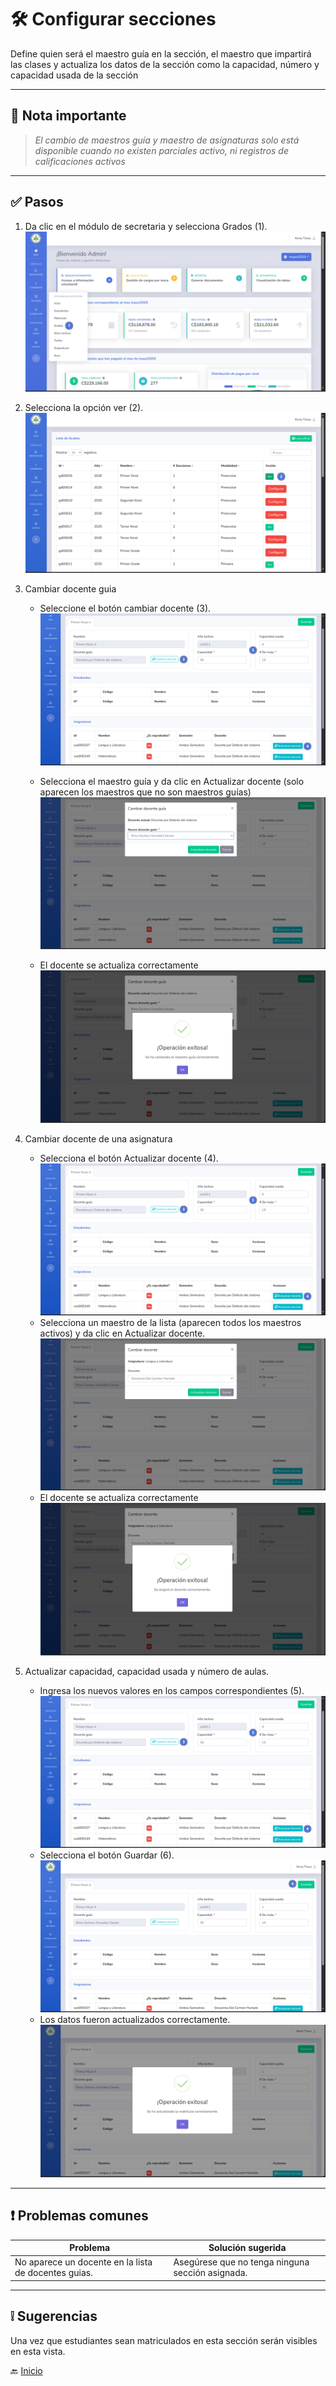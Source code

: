 # 🛠️ Configurar secciones

Define quien será el maestro guía en la sección, el maestro que impartirá las clases y actualiza los datos de la sección
como la capacidad, número y capacidad usada de la sección

---

## 📝 Nota importante

> *El cambio de maestros guía y maestro de asignaturas solo está disponible cuando no existen parciales activo, ni
registros de calificaciones activos*
---

## ✅ Pasos

1. Da clic en el módulo de secretaria y selecciona Grados (1).
   ![Seleccione la vista de grados](../../assets/Configurar%20grados/Grados1.png)
2. Selecciona la opción ver (2).
   ![Seleccione la vista de grados](../../assets/Configurar%20secciones/Secciones1.png)
3. Cambiar docente guia
    - Seleccione el botón cambiar docente (3).
      ![Seleccione la vista de grados](../../assets/Configurar%20secciones/Secciones2.png)
    - Selecciona el maestro guía y da clic en Actualizar docente (solo aparecen los maestros que no son maestros guías)
      ![Seleccione la vista de grados](../../assets/Configurar%20secciones/Secciones3.png)
    - El docente se actualiza correctamente
      ![Seleccione la vista de grados](../../assets/Configurar%20secciones/Secciones6.png)

      <div style="page-break-after: always;"></div>

4. Cambiar docente de una asignatura
    - Selecciona el botón Actualizar docente (4).
      ![Seleccione la vista de grados](../../assets/Configurar%20secciones/Secciones2.png)
    - Selecciona un maestro de la lista (aparecen todos los maestros activos) y da clic en Actualizar docente.
      ![Seleccione la vista de grados](../../assets/Configurar%20secciones/Secciones4.png)
    - El docente se actualiza correctamente
      ![Seleccione la vista de grados](../../assets/Configurar%20secciones/Secciones5.png)
5. Actualizar capacidad, capacidad usada y número de aulas.
    - Ingresa los nuevos valores en los campos correspondientes (5).
      ![Seleccione la vista de grados](../../assets/Configurar%20secciones/Secciones2.png)
    - Selecciona el botón Guardar (6).
      ![Seleccione la vista de grados](../../assets/Configurar%20secciones/Secciones7.png)
    - Los datos fueron actualizados correctamente.
      ![Seleccione la vista de grados](../../assets/Configurar%20secciones/Secciones8.png)

---

<div style="page-break-after: always;"></div>

## ❗ Problemas comunes

| Problema                                             | Solución sugerida                                |
|------------------------------------------------------|--------------------------------------------------|
| No aparece un docente en la lista de docentes guias. | Asegúrese que no tenga ninguna sección asignada. |

---

## ❕ Sugerencias

Una vez que estudiantes sean matriculados en esta sección serán visibles en esta vista.

🔙 [Inicio](../../Index.md)


